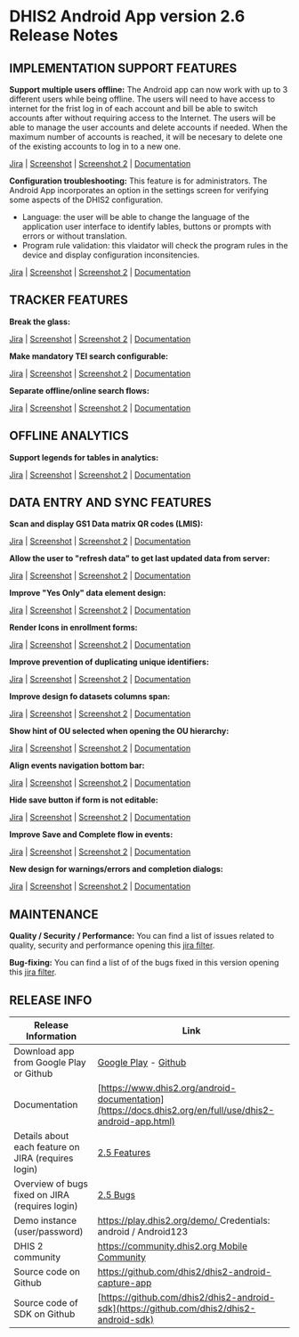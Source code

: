 # DHIS2 Android App version 2.6 Release Notes


## IMPLEMENTATION SUPPORT FEATURES

**Support multiple users offline:** The Android app can now work with up to 3 different users while being offline. The users will need to have access to internet for the frist log in of each account and bill be able to switch accounts after without requiring access to the Internet. The users will be able to manage the user accounts and delete accounts if needed. When the maximum number of accounts is reached, it will be necesary to delete one of the existing accounts to log in to a new one. 

[Jira](https://jira.dhis2.org/browse/ANDROAPP-653) | [Screenshot]() | [Screenshot 2]() | [Documentation]()

**Configuration troubleshooting:** This feature is for administrators. The Android App incorporates an option in the settings screen for verifying some aspects of the DHIS2 configuration.
  - Language: the user will be able to change the language of the application user interface to identify lables, buttons or prompts with errors or without translation.
  - Program rule validation: this vlaidator will check the program rules in the device and display configuration inconsitencies. 


[Jira](https://jira.dhis2.org/browse/ANDROAPP-1655) | [Screenshot]() | [Screenshot 2]() | [Documentation]()

## TRACKER FEATURES

**Break the glass:** 

[Jira](https://jira.dhis2.org/browse/ANDROAPP-657) | [Screenshot]() | [Screenshot 2]() | [Documentation]()

**Make mandatory TEI search configurable:**

[Jira](https://jira.dhis2.org/browse/ANDROAPP-4545) | [Screenshot]() | [Screenshot 2]() | [Documentation]()


**Separate offline/online search flows:**

[Jira](https://jira.dhis2.org/browse/ANDROAPP-4023) | [Screenshot]() | [Screenshot 2]() | [Documentation]()

## OFFLINE ANALYTICS

**Support legends for tables in analytics:**

[Jira](https://jira.dhis2.org/browse/ANDROAPP-4500) | [Screenshot]() | [Screenshot 2]() | [Documentation]()


## DATA ENTRY AND SYNC FEATURES

**Scan and display GS1 Data matrix QR codes (LMIS):**

[Jira]() | [Screenshot]() | [Screenshot 2]() | [Documentation]()


**Allow the user to "refresh data" to get last updated data from server:**

[Jira]() | [Screenshot]() | [Screenshot 2]() | [Documentation]()

**Improve "Yes Only" data element design:**

[Jira]() | [Screenshot]() | [Screenshot 2]() | [Documentation]()

**Render Icons in enrollment forms:**

[Jira]() | [Screenshot]() | [Screenshot 2]() | [Documentation]()

**Improve prevention of duplicating unique identifiers:**

[Jira]() | [Screenshot]() | [Screenshot 2]() | [Documentation]()

**Improve design fo datasets columns span:**

[Jira]() | [Screenshot]() | [Screenshot 2]() | [Documentation]()

**Show hint of OU selected when opening the OU hierarchy:**

[Jira]() | [Screenshot]() | [Screenshot 2]() | [Documentation]()

**Align events navigation bottom bar:**

[Jira]() | [Screenshot]() | [Screenshot 2]() | [Documentation]()

**Hide save button if form is not editable:**

[Jira]() | [Screenshot]() | [Screenshot 2]() | [Documentation]()

**Improve Save and Complete flow in events:**

[Jira]() | [Screenshot]() | [Screenshot 2]() | [Documentation]()

**New design for warnings/errors and completion dialogs:**

[Jira]() | [Screenshot]() | [Screenshot 2]() | [Documentation]()

## MAINTENANCE 

**Quality / Security / Performance:** You can find a list of issues related to quality, security and performance opening this [jira filter]().

**Bug-fixing:** You can find a list of of the bugs fixed in this version opening this [jira filter]().

## RELEASE INFO

|Release Information|Link|
| --- | --- |
|Download app from Google Play or Github |[Google Play](https://www.dhis2.org/app-store) - [Github](https://github.com/dhis2/dhis2-android-capture-app/releases)| 
|Documentation|[https://www.dhis2.org/android-documentation](https://docs.dhis2.org/en/full/use/dhis2-android-app.html)|
|Details about each feature on JIRA (requires login)|[2.5 Features ](https://jira.dhis2.org/issues/?filter=12300)|
|Overview of bugs fixed on JIRA (requires login)|[2.5 Bugs](https://jira.dhis2.org/issues/?filter=12203)|
|Demo instance (user/password)|[https://play.dhis2.org/demo/ ](https://play.dhis2.org/demo/) Credentials: android / Android123|
|DHIS 2 community|[https://community.dhis2.org Mobile Community ](https://community.dhis2.org/c/subcommunities/mobile/16)|
|Source code on Github|[https://github.com/dhis2/dhis2-android-capture-app ](https://github.com/dhis2/dhis2-android-capture-app)|
|Source code of SDK on Github |[https://github.com/dhis2/dhis2-android-sdk](https://github.com/dhis2/dhis2-android-sdk)| 
